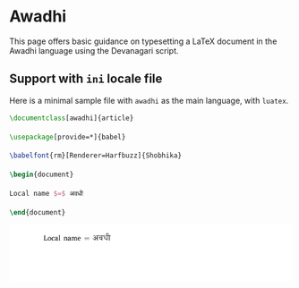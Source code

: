 # Awadhi

This page offers basic guidance on typesetting a LaTeX document in the
Awadhi language using the Devanagari script.

## Support with `ini` locale file

Here is a minimal sample file with `awadhi` as the main language, with `luatex`.

```tex
\documentclass[awadhi]{article}

\usepackage[provide=*]{babel}

\babelfont{rm}[Renderer=Harfbuzz]{Shobhika}

\begin{document}

Local name $=$ अवधी

\end{document}
```

![](../media/locale-awadhi.png)